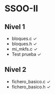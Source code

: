 # SSOO-II
## Nivel 1
- bloques.c ✓
- bloques.h ✓
- mi_mkfs.c ✓
- Test prueba ✓
## Nivel 2
- fichero_basico.c ✓
- fichero_basico.h ✓
